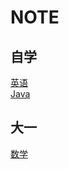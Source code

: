 # NOTE  

## 自学  

[英语](English/readme.md)  
[Java](Java/readme.md)  
 
## 大一  

[数学](MATH/readme.md)  
